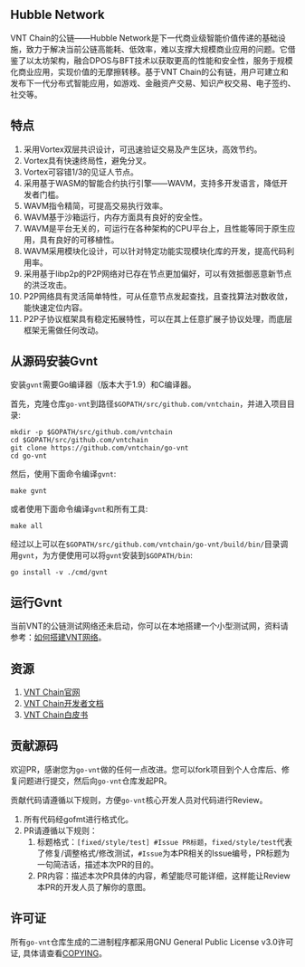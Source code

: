 ## Hubble Network

VNT Chain的公链——Hubble Network是下一代商业级智能价值传递的基础设施，致力于解决当前公链高能耗、低效率，难以支撑大规模商业应用的问题。它借鉴了以太坊架构，融合DPOS与BFT技术以获取更高的性能和安全性，服务于规模化商业应用，实现价值的无摩擦转移。基于VNT Chain的公有链，用户可建立和发布下一代分布式智能应用，如游戏、金融资产交易、知识产权交易、电子签约、社交等。

## 特点
1. 采用Vortex双层共识设计，可迅速验证交易及产生区块，高效节约。
2. Vortex具有快速终局性，避免分叉。
3. Vortex可容错1/3的见证人节点。
4. 采用基于WASM的智能合约执行引擎——WAVM，支持多开发语言，降低开发者门槛。
5. WAVM指令精简，可提高交易执行效率。
6. WAVM基于沙箱运行，内存方面具有良好的安全性。
7. WAVM是平台无关的，可运行在各种架构的CPU平台上，且性能等同于原生应用，具有良好的可移植性。
8. WAVM采用模块化设计，可以针对特定功能实现模块化库的开发，提高代码利用率。
9. 采用基于libp2p的P2P网络对已存在节点更加偏好，可以有效抵御恶意新节点的洪泛攻击。
10. P2P网络具有灵活简单特性，可从任意节点发起查找，且查找算法对数收敛，能快速定位内容。
11. P2P子协议框架具有稳定拓展特性，可以在其上任意扩展子协议处理，而底层框架无需做任何改动。


## 从源码安装Gvnt

安装`gvnt`需要Go编译器（版本大于1.9）和C编译器。

首先，克隆仓库`go-vnt`到路径`$GOPATH/src/github.com/vntchain`，并进入项目目录:

    mkdir -p $GOPATH/src/github.com/vntchain
    cd $GOPATH/src/github.com/vntchain
    git clone https://github.com/vntchain/go-vnt
    cd go-vnt

然后，使用下面命令编译`gvnt`:

    make gvnt

或者使用下面命令编译`gvnt`和所有工具:

    make all

经过以上可以在`$GOPATH/src/github.com/vntchain/go-vnt/build/bin/`目录调用`gvnt`，为方便使用可以将`gvnt`安装到`$GOPATH/bin`:

    go install -v ./cmd/gvnt

## 运行Gvnt

当前VNT的公链测试网络还未启动，你可以在本地搭建一个小型测试网，资料请参考：[如何搭建VNT网络](https://github.com/vntchain/vnt-documentation/blob/master/introduction/set-up-vnt-network/set-up-4-node-vnt-network.md)。

## 资源

1. [VNT Chain官网](http://vntchain.io/)
2. [VNT Chain开发者文档](https://github.com/vntchain/vnt-documentation)
3. [VNT Chain白皮书](https://github.com/vntchain/vnt-documentation/blob/master/VNT-white-paper-CH.pdf)


## 贡献源码

欢迎PR，感谢您为`go-vnt`做的任何一点改进。您可以fork项目到个人仓库后、修复问题进行提交，然后向`go-vnt`仓库发起PR。

贡献代码请遵循以下规则，方便`go-vnt`核心开发人员对代码进行Review。

1. 所有代码经gofmt进行格式化。
2. PR请遵循以下规则：
    1. 标题格式：`[fixed/style/test] #Issue PR标题`，`fixed/style/test`代表了修复/调整格式/修改测试，`#Issue`为本PR相关的Issue编号，PR标题为一句简洁话，描述本次PR的目的。
    1. PR内容：描述本次PR具体的内容，希望能尽可能详细，这样能让Review本PR的开发人员了解你的意图。


## 许可证

所有`go-vnt`仓库生成的二进制程序都采用GNU General Public License v3.0许可证, 具体请查看[COPYING](https://github.com/vntchain/go-vnt/blob/master/COPYING)。
